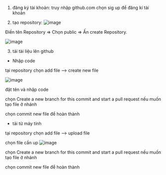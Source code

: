 1. đăng ký tài khoản: truy nhập github.com chọn sig up để đăng kí tài khoản  

2. tạo repository: ![image](https://user-images.githubusercontent.com/92305335/138998333-a5f408c2-7428-489a-9b3d-0ae245098a2f.png)

Điền tên Repository => Chọn public => Ấn create Repository.

![image](https://user-images.githubusercontent.com/92305335/138998478-d8391d37-90db-44c2-8f91-880bef61a94c.png)

3. tải tài liệu lên github

+ Nhập code

tại repository chọn add file --> create new file 

![image](https://user-images.githubusercontent.com/92305335/138998800-44e5766b-e104-4999-b2d9-071c5ff952e7.png)

đặt tên và nhập code 

chọn Create a new branch for this commit and start a pull request nếu muốn tạo file ở nhánh  

chọn commit new file để hoàn thành

+ tải từ máy tính 

tại repository chọn add file --> upload file

chọn file cần up ![image](https://user-images.githubusercontent.com/92305335/138999248-e95a7e86-2c7c-4318-86c0-45e042d940a4.png)

chọn Create a new branch for this commit and start a pull request nếu muốn tạo file ở nhánh  

chọn commit new file để hoàn thành




